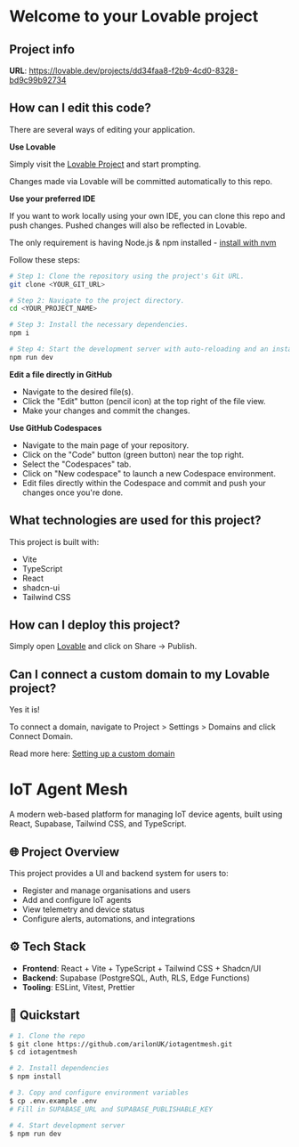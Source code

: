 
# Welcome to your Lovable project

## Project info

**URL**: https://lovable.dev/projects/dd34faa8-f2b9-4cd0-8328-bd9c99b92734

## How can I edit this code?

There are several ways of editing your application.

**Use Lovable**

Simply visit the [Lovable Project](https://lovable.dev/projects/dd34faa8-f2b9-4cd0-8328-bd9c99b92734) and start prompting.

Changes made via Lovable will be committed automatically to this repo.

**Use your preferred IDE**

If you want to work locally using your own IDE, you can clone this repo and push changes. Pushed changes will also be reflected in Lovable.

The only requirement is having Node.js & npm installed - [install with nvm](https://github.com/nvm-sh/nvm#installing-and-updating)

Follow these steps:

```sh
# Step 1: Clone the repository using the project's Git URL.
git clone <YOUR_GIT_URL>

# Step 2: Navigate to the project directory.
cd <YOUR_PROJECT_NAME>

# Step 3: Install the necessary dependencies.
npm i

# Step 4: Start the development server with auto-reloading and an instant preview.
npm run dev
```

**Edit a file directly in GitHub**

- Navigate to the desired file(s).
- Click the "Edit" button (pencil icon) at the top right of the file view.
- Make your changes and commit the changes.

**Use GitHub Codespaces**

- Navigate to the main page of your repository.
- Click on the "Code" button (green button) near the top right.
- Select the "Codespaces" tab.
- Click on "New codespace" to launch a new Codespace environment.
- Edit files directly within the Codespace and commit and push your changes once you're done.

## What technologies are used for this project?

This project is built with:

- Vite
- TypeScript
- React
- shadcn-ui
- Tailwind CSS

## How can I deploy this project?

Simply open [Lovable](https://lovable.dev/projects/dd34faa8-f2b9-4cd0-8328-bd9c99b92734) and click on Share -> Publish.

## Can I connect a custom domain to my Lovable project?

Yes it is!

To connect a domain, navigate to Project > Settings > Domains and click Connect Domain.

Read more here: [Setting up a custom domain](https://docs.lovable.dev/tips-tricks/custom-domain#step-by-step-guide)


# IoT Agent Mesh

A modern web-based platform for managing IoT device agents, built using React, Supabase, Tailwind CSS, and TypeScript.

## 🌐 Project Overview
This project provides a UI and backend system for users to:
- Register and manage organisations and users
- Add and configure IoT agents
- View telemetry and device status
- Configure alerts, automations, and integrations

## ⚙️ Tech Stack
- **Frontend**: React + Vite + TypeScript + Tailwind CSS + Shadcn/UI
- **Backend**: Supabase (PostgreSQL, Auth, RLS, Edge Functions)
- **Tooling**: ESLint, Vitest, Prettier

## 🚀 Quickstart
```bash
# 1. Clone the repo
$ git clone https://github.com/arilonUK/iotagentmesh.git
$ cd iotagentmesh

# 2. Install dependencies
$ npm install

# 3. Copy and configure environment variables
$ cp .env.example .env
# Fill in SUPABASE_URL and SUPABASE_PUBLISHABLE_KEY

# 4. Start development server
$ npm run dev
